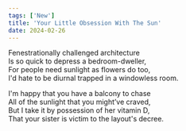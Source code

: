 ```yaml
---
tags: ['New']
title: 'Your Little Obsession With The Sun'
date: 2024-02-26
---
```


Fenestrationally challenged architecture  
Is so quick to depress a bedroom-dweller,  
For people need sunlight as flowers do too,  
I'd hate to be diurnal trapped in a windowless room.

I'm happy that you have a balcony to chase  
All of the sunlight that you might’ve craved,  
But I take it by possession of her vitamin D,  
That your sister is victim to the layout's decree.  
